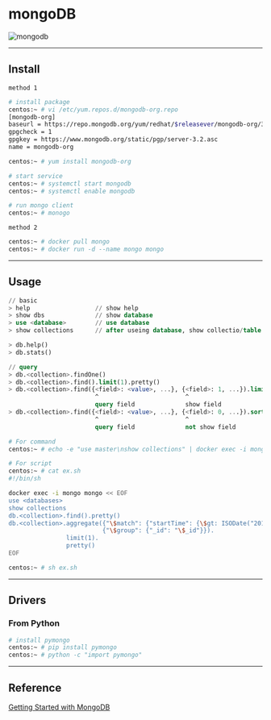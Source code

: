# mongoDB

![mongodb](https://webassets.mongodb.com/_com_assets/global/mongodb-logo-white.png)


---

## Install

`method 1`

```bash
# install package
centos:~ # vi /etc/yum.repos.d/mongodb-org.repo
[mongodb-org]
baseurl = https://repo.mongodb.org/yum/redhat/$releasever/mongodb-org/3.2/x86_64/
gpgcheck = 1
gpgkey = https://www.mongodb.org/static/pgp/server-3.2.asc
name = mongodb-org

centos:~ # yum install mongodb-org

# start service
centos:~ # systemctl start mongodb
centos:~ # systemctl enable mongodb

# run mongo client
centos:~ # monogo
```

`method 2`

```bash
centos:~ # docker pull mongo
centos:~ # docker run -d --name mongo mongo
```

---

## Usage

```sql
// basic
> help                  // show help
> show dbs              // show database
> use <database>        // use database
> show collections      // after useing database, show collectio/table

> db.help()
> db.stats()

// query
> db.<collection>.findOne()
> db.<collection>.find().limit(1).pretty()
> db.<collection>.find({<field>: <value>, ...}, {<field>: 1, ...}).limit(1).pretty()
                        ^                        ^
                        query field              show field
> db.<collection>.find({<field>: <value>, ...}, {<field>: 0, ...}).sort(<field>: 1).pretty()
                        ^                        ^
                        query field              not show field
```

```bash
# For command
centos:~ # echo -e "use master\nshow collections" | docker exec -i mongo mongo

# For script
centos:~ # cat ex.sh
#!/bin/sh

docker exec -i mongo mongo << EOF
use <databases>
show collections
db.<collection>.find().pretty()
db.<collection>.aggregate({"\$match": {"startTime": {\$gt: ISODate("2018-01-01"), \$lt: ISODate("2018-01-31")}}}, 
                          {"\$group": {"_id": "\$_id"}}).
                limit(1).
                pretty()
EOF

centos:~ # sh ex.sh
```

---

## Drivers


### From Python

```bash
# install pymongo
centos:~ # pip install pymongo
centos:~ # python -c "import pymongo"
```

---

## Reference

[Getting Started with MongoDB](https://docs.mongodb.com/getting-started/python/)
